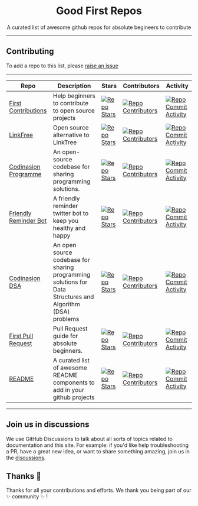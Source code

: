 <h1 align="center">Good First Repos</h1>

<p align="center"> A curated list of awesome github repos for absolute begineers to contribute
    <br/>
</p>

---

## Contributing

To add a repo to this list, please [raise an issue](https://github.com/codinasion/good-first-repos/issues/new?assignees=&labels=%F0%9F%93%9D+content&template=add-repo.yml)

---

| Repo                                                                             | Description                                                                                                | Stars                                                                                                                                                                          | Contributors                                                                                                                                                                                  | Activity                                                                                                                                                                                            |
| -------------------------------------------------------------------------------- | ---------------------------------------------------------------------------------------------------------- | ------------------------------------------------------------------------------------------------------------------------------------------------------------------------------ | --------------------------------------------------------------------------------------------------------------------------------------------------------------------------------------------- | --------------------------------------------------------------------------------------------------------------------------------------------------------------------------------------------------- |
| [First Contributions](https://github.com/firstcontributions/first-contributions) | Help beginners to contribute to open source projects                                                       | [![Repo Stars](https://img.shields.io/github/stars/firstcontributions/first-contributions?style=social)](https://github.com/firstcontributions/first-contributions/stargazers) | [![Repo Contributors](https://img.shields.io/github/contributors-anon/firstcontributions/first-contributions)](https://github.com/firstcontributions/first-contributions/graphs/contributors) | [![Repo Commit Activity](https://img.shields.io/github/commit-activity/m/firstcontributions/first-contributions)](https://github.com/firstcontributions/first-contributions/graphs/commit-activity) |
| [LinkFree](https://github.com/EddieHubCommunity/LinkFree)                        | Open source alternative to LinkTree                                                                        | [![Repo Stars](https://img.shields.io/github/stars/EddieHubCommunity/LinkFree?style=social)](https://github.com/EddieHubCommunity/LinkFree/stargazers)                         | [![Repo Contributors](https://img.shields.io/github/contributors-anon/EddieHubCommunity/LinkFree)](https://github.com/EddieHubCommunity/LinkFree/graphs/contributors)                         | [![Repo Commit Activity](https://img.shields.io/github/commit-activity/m/EddieHubCommunity/LinkFree)](https://github.com/EddieHubCommunity/LinkFree/graphs/commit-activity)                         |
| [Codinasion Programme](https://github.com/codinasion/codinasion-programme)       | An open-source codebase for sharing programming solutions.                                                 | [![Repo Stars](https://img.shields.io/github/stars/codinasion/codinasion-programme?style=social)](https://github.com/codinasion/codinasion-programme/stargazers)               | [![Repo Contributors](https://img.shields.io/github/contributors-anon/codinasion/codinasion-programme)](https://github.com/codinasion/codinasion-programme/graphs/contributors)               | [![Repo Commit Activity](https://img.shields.io/github/commit-activity/m/codinasion/codinasion-programme)](https://github.com/codinasion/codinasion-programme/graphs/commit-activity)               |
| [Friendly Reminder Bot](https://github.com/ykdojo/friendlyreminderbot)           | A friendly reminder twitter bot to keep you healthy and happy                                              | [![Repo Stars](https://img.shields.io/github/stars/ykdojo/friendlyreminderbot?style=social)](https://github.com/ykdojo/friendlyreminderbot/stargazers)                         | [![Repo Contributors](https://img.shields.io/github/contributors-anon/ykdojo/friendlyreminderbot)](https://github.com/ykdojo/friendlyreminderbot/graphs/contributors)                         | [![Repo Commit Activity](https://img.shields.io/github/commit-activity/m/ykdojo/friendlyreminderbot)](https://github.com/ykdojo/friendlyreminderbot/graphs/commit-activity)                         |
| [Codinasion DSA](https://github.com/codinasion/codinasion-dsa)                   | An open source codebase for sharing programming solutions for Data Structures and Algorithm (DSA) problems | [![Repo Stars](https://img.shields.io/github/stars/codinasion/codinasion-dsa?style=social)](https://github.com/codinasion/codinasion-dsa/stargazers)                           | [![Repo Contributors](https://img.shields.io/github/contributors-anon/codinasion/codinasion-dsa)](https://github.com/codinasion/codinasion-dsa/graphs/contributors)                           | [![Repo Commit Activity](https://img.shields.io/github/commit-activity/m/codinasion/codinasion-dsa)](https://github.com/codinasion/codinasion-dsa/graphs/commit-activity)                           |
| [First Pull Request](https://github.com/codinasion/first-pull-request)           | Pull Request guide for absolute beginners.                                                                 | [![Repo Stars](https://img.shields.io/github/stars/codinasion/first-pull-request?style=social)](https://github.com/codinasion/first-pull-request/stargazers)                   | [![Repo Contributors](https://img.shields.io/github/contributors-anon/codinasion/first-pull-request)](https://github.com/codinasion/first-pull-request/graphs/contributors)                   | [![Repo Commit Activity](https://img.shields.io/github/commit-activity/m/codinasion/first-pull-request)](https://github.com/codinasion/first-pull-request/graphs/commit-activity)                   |
| [README](https://github.com/codinasion/README)                        | A curated list of awesome README components to add in your github projects                                 | [![Repo Stars](https://img.shields.io/github/stars/codinasion/README?style=social)](https://github.com/codinasion/README/stargazers)                                           | [![Repo Contributors](https://img.shields.io/github/contributors-anon/codinasion/README)](https://github.com/codinasion/README/graphs/contributors)                                           | [![Repo Commit Activity](https://img.shields.io/github/commit-activity/m/codinasion/README)](https://github.com/codinasion/README/graphs/commit-activity)                                           |

---

## Join us in discussions

We use GitHub Discussions to talk about all sorts of topics related to documentation and this site. For example: if you'd like help troubleshooting a PR, have a great new idea, or want to share something amazing, join us in the [discussions](https://github.com/codinasion/codinasion/discussions).

## Thanks :purple_heart:

Thanks for all your contributions and efforts. We thank you being part of our :sparkles: community :sparkles: !
